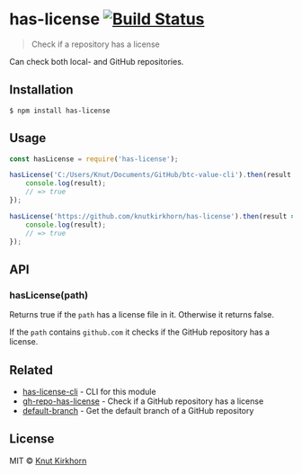 # has-license [![Build Status](https://travis-ci.org/knutkirkhorn/has-license.svg?branch=main)](https://travis-ci.org/knutkirkhorn/has-license)
> Check if a repository has a license

Can check both local- and GitHub repositories. 

## Installation
```
$ npm install has-license
```

## Usage
```js
const hasLicense = require('has-license');

hasLicense('C:/Users/Knut/Documents/GitHub/btc-value-cli').then(result => {
    console.log(result);
    // => true
});

hasLicense('https://github.com/knutkirkhorn/has-license').then(result => {
    console.log(result);
    // => true
});
```

## API
### hasLicense(path)
Returns true if the `path` has a license file in it. Otherwise it returns false.

If the `path` contains `github.com` it checks if the GitHub repository has a license.  

## Related
- [has-license-cli](https://github.com/knutkirkhorn/has-license-cli) - CLI for this module
- [gh-repo-has-license](https://github.com/knutkirkhorn/gh-repo-has-license) - Check if a GitHub repository has a license
- [default-branch](https://github.com/knutkirkhorn/default-branch) - Get the default branch of a GitHub repository

## License
MIT © [Knut Kirkhorn](LICENSE)
